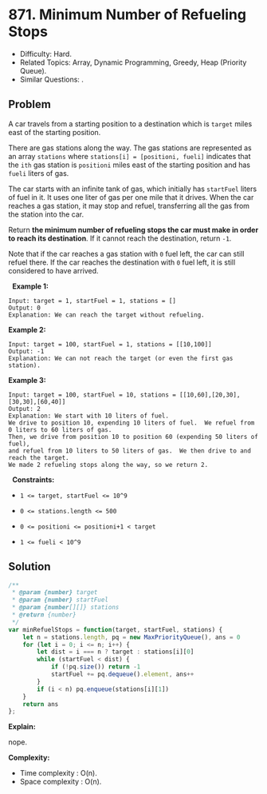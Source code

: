 # 871. Minimum Number of Refueling Stops

- Difficulty: Hard.
- Related Topics: Array, Dynamic Programming, Greedy, Heap (Priority Queue).
- Similar Questions: .

## Problem

A car travels from a starting position to a destination which is ```target``` miles east of the starting position.

There are gas stations along the way. The gas stations are represented as an array ```stations``` where ```stations[i] = [positioni, fueli]``` indicates that the ```ith``` gas station is ```positioni``` miles east of the starting position and has ```fueli``` liters of gas.

The car starts with an infinite tank of gas, which initially has ```startFuel``` liters of fuel in it. It uses one liter of gas per one mile that it drives. When the car reaches a gas station, it may stop and refuel, transferring all the gas from the station into the car.

Return **the minimum number of refueling stops the car must make in order to reach its destination**. If it cannot reach the destination, return ```-1```.

Note that if the car reaches a gas station with ```0``` fuel left, the car can still refuel there. If the car reaches the destination with ```0``` fuel left, it is still considered to have arrived.

 
**Example 1:**

```
Input: target = 1, startFuel = 1, stations = []
Output: 0
Explanation: We can reach the target without refueling.
```

**Example 2:**

```
Input: target = 100, startFuel = 1, stations = [[10,100]]
Output: -1
Explanation: We can not reach the target (or even the first gas station).
```

**Example 3:**

```
Input: target = 100, startFuel = 10, stations = [[10,60],[20,30],[30,30],[60,40]]
Output: 2
Explanation: We start with 10 liters of fuel.
We drive to position 10, expending 10 liters of fuel.  We refuel from 0 liters to 60 liters of gas.
Then, we drive from position 10 to position 60 (expending 50 liters of fuel),
and refuel from 10 liters to 50 liters of gas.  We then drive to and reach the target.
We made 2 refueling stops along the way, so we return 2.
```

 
**Constraints:**


	
- ```1 <= target, startFuel <= 10^9```
	
- ```0 <= stations.length <= 500```
	
- ```0 <= positioni <= positioni+1 < target```
	
- ```1 <= fueli < 10^9```



## Solution

```javascript
/**
 * @param {number} target
 * @param {number} startFuel
 * @param {number[][]} stations
 * @return {number}
 */
var minRefuelStops = function(target, startFuel, stations) {
    let n = stations.length, pq = new MaxPriorityQueue(), ans = 0
    for (let i = 0; i <= n; i++) {
        let dist = i === n ? target : stations[i][0]
        while (startFuel < dist) {
            if (!pq.size()) return -1
            startFuel += pq.dequeue().element, ans++
        }
        if (i < n) pq.enqueue(stations[i][1])
    }
    return ans
};
```

**Explain:**

nope.

**Complexity:**

* Time complexity : O(n).
* Space complexity : O(n).
